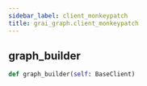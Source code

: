 ```yaml
---
sidebar_label: client_monkeypatch
title: grai_graph.client_monkeypatch
---
```


## graph\_builder

```python
def graph_builder(self: BaseClient)
```
